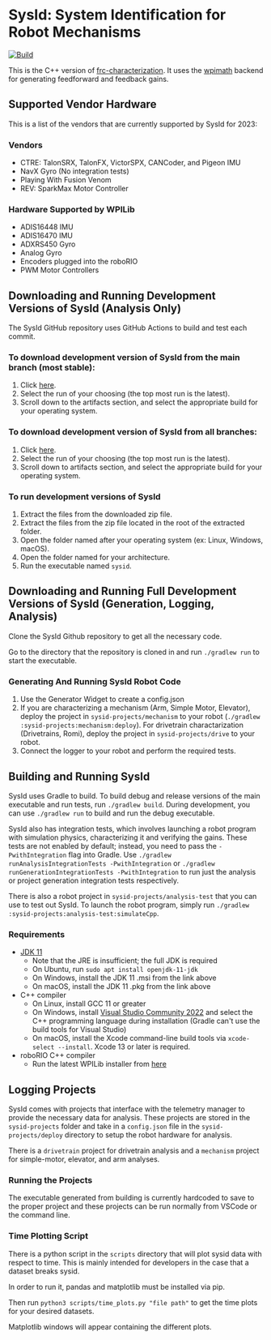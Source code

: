 # SysId: System Identification for Robot Mechanisms
[![Build](https://github.com/wpilibsuite/sysid/actions/workflows/build.yml/badge.svg)](https://github.com/wpilibsuite/sysid/actions/workflows/build.yml)

This is the C++ version of [frc-characterization](https://github.com/wpilibsuite/frc-characterization). It uses the [wpimath](https://github.com/wpilibsuite/allwpilib/tree/main/wpimath) backend for generating feedforward and feedback gains.

## Supported Vendor Hardware

This is a list of the vendors that are currently supported by SysId for 2023:

### Vendors

- CTRE: TalonSRX, TalonFX, VictorSPX, CANCoder, and Pigeon IMU
- NavX Gyro (No integration tests)
- Playing With Fusion Venom
- REV: SparkMax Motor Controller

### Hardware Supported by WPILib

- ADIS16448 IMU
- ADIS16470 IMU
- ADXRS450 Gyro
- Analog Gyro
- Encoders plugged into the roboRIO
- PWM Motor Controllers

## Downloading and Running Development Versions of SysId (Analysis Only)

The SysId GitHub repository uses GitHub Actions to build and test each commit.

### To download development version of SysId from the main branch (most stable):

1. Click [here](https://github.com/wpilibsuite/sysid/actions/workflows/build.yml?query=branch%3Amain).
2. Select the run of your choosing (the top most run is the latest).
3. Scroll down to the artifacts section, and select the appropriate build for your operating system.

### To download development version of SysId from all branches:

1. Click [here](https://github.com/wpilibsuite/sysid/actions/workflows/build.yml).
2. Select the run of your choosing (the top most run is the latest).
3. Scroll down to artifacts section, and select the appropriate build for your operating system.

### To run development versions of SysId

1. Extract the files from the downloaded zip file.
2. Extract the files from the zip file located in the root of the extracted folder.
3. Open the folder named after your operating system (ex: Linux, Windows, macOS).
4. Open the folder named for your architecture.
5. Run the executable named `sysid`.

## Downloading and Running Full Development Versions of SysId (Generation, Logging, Analysis)

Clone the SysId Github repository to get all the necessary code.

Go to the directory that the repository is cloned in and run `./gradlew run` to start the executable.

### Generating And Running SysId Robot Code

1. Use the Generator Widget to create a config.json
2. If you are characterizing a mechanism (Arm, Simple Motor, Elevator), deploy the project in `sysid-projects/mechanism` to your robot (`./gradlew :sysid-projects:mechanism:deploy`). For drivetrain charactarization (Drivetrains, Romi), deploy the project in `sysid-projects/drive` to your robot.
3. Connect the logger to your robot and perform the required tests.

## Building and Running SysId

SysId uses Gradle to build. To build debug and release versions of the main executable and run tests, run `./gradlew build`. During development, you can use `./gradlew run` to build and run the debug executable.

SysId also has integration tests, which involves launching a robot program with simulation physics, characterizing it and verifying the gains. These tests are not enabled by default; instead, you need to pass the `-PwithIntegration` flag into Gradle. Use `./gradlew runAnalysisIntegrationTests -PwithIntegration` or `./gradlew runGenerationIntegrationTests -PwithIntegration` to run just the analysis or project generation integration tests respectively.

There is also a robot project in `sysid-projects/analysis-test` that you can use to test out SysId. To launch the robot program, simply run `./gradlew :sysid-projects:analysis-test:simulateCpp`.

### Requirements

- [JDK 11](https://adoptium.net/temurin/releases/?version=11)
    - Note that the JRE is insufficient; the full JDK is required
    - On Ubuntu, run `sudo apt install openjdk-11-jdk`
    - On Windows, install the JDK 11 .msi from the link above
    - On macOS, install the JDK 11 .pkg from the link above
- C++ compiler
    - On Linux, install GCC 11 or greater
    - On Windows, install [Visual Studio Community 2022](https://visualstudio.microsoft.com/vs/community/) and select the C++ programming language during installation (Gradle can't use the build tools for Visual Studio)
    - On macOS, install the Xcode command-line build tools via `xcode-select --install`. Xcode 13 or later is required.
- roboRIO C++ compiler
    - Run the latest WPILib installer from [here](https://github.com/wpilibsuite/allwpilib/releases/latest)

## Logging Projects

SysId comes with projects that interface with the telemetry manager to provide the necessary data for analysis. These projects are stored in the `sysid-projects` folder and take in a `config.json` file in the `sysid-projects/deploy` directory to setup the robot hardware for analysis.

There is a `drivetrain` project for drivetrain analysis and a `mechanism` project for simple-motor, elevator, and arm analyses.

### Running the Projects

The executable generated from building is currently hardcoded to save to the proper project and these projects can be run normally from VSCode or the command line.

### Time Plotting Script

There is a python script in the `scripts` directory that will plot sysid data with respect to time. This is mainly intended for developers in the case that a dataset breaks sysid.

In order to run it, pandas and matplotlib must be installed via pip.

Then run `python3 scripts/time_plots.py "file path"` to get the time plots for your desired datasets.

Matplotlib windows will appear containing the different plots.
